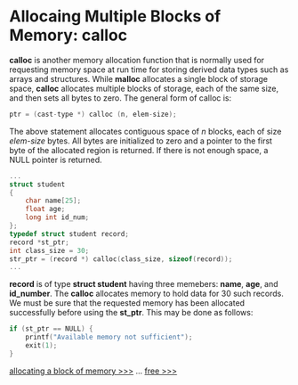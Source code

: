 # Allocaing Multiple Blocks of Memory: calloc

**calloc** is another memory allocation function that is normally used for requesting memory space at run time for storing derived data types such as arrays and structures. While **malloc** allocates a single block of storage space, **calloc** allocates multiple blocks of storage, each of the same size, and then sets all bytes to zero. The general form of calloc is:


```c
ptr = (cast-type *) calloc (n, elem-size);
```

The above statement allocates contiguous space of *n* blocks, each of  size *elem-size* bytes. All bytes are initialized to zero and a pointer to the first byte of the allocated region is returned. If there is not enough space, a NULL pointer is returned.

```c
...
struct student 
{
    char name[25];
    float age;
    long int id_num;
};
typedef struct student record;
record *st_ptr;
int class_size = 30;
str_ptr = (record *) calloc(class_size, sizeof(record));
...
```

**record** is of type **struct student** having three memebers: **name**, **age**, and **id_number**. The **calloc** allocates memory to hold data for 30 such records. We must be sure that the requested memory has been allocated successfully before using the **st_ptr**. This may be done as follows:

```c
if (st_ptr == NULL) {
    printf("Available memory not sufficient");
    exit(1);
}
```


[allocating a block of memory >>>](101-allocating-memory-malloc.md) ... [free >>>](103-releasing-the-used-space-free.md)